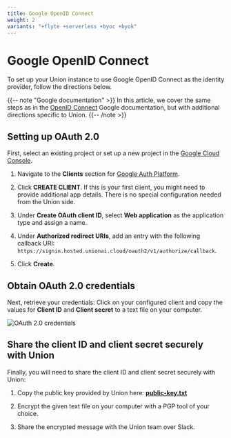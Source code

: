 ```yaml
---
title: Google OpenID Connect
weight: 2
variants: "+flyte +serverless +byoc +byok"
---
```


# Google OpenID Connect

To set up your Union instance to use Google OpenID Connect as the identity provider, follow the directions below.

{{-- note "Google documentation" >}}
In this article, we cover the same steps as in the [OpenID Connect](https://developers.google.com/identity/openid-connect/openid-connect) Google documentation, but with additional directions specific to Union.
{{-- /note >}}

## Setting up OAuth 2.0

First, select an existing project or set up a new project in the [Google Cloud Console](https://console.cloud.google.com).

1. Navigate to the **Clients** section for [Google Auth Platform](https://console.cloud.google.com/auth/).

2. Click **CREATE CLIENT**. If this is your first client, you might need to provide additional app details. There is no special configuration needed from the Union side.

3. Under **Create OAuth client ID**, select **Web application** as the application type and assign a name.

4. Under **Authorized redirect URIs**, add an entry with the following callback URI: `https://signin.hosted.unionai.cloud/oauth2/v1/authorize/callback`.

5. Click **Create**.

## Obtain OAuth 2.0 credentials

Next, retrieve your credentials: Click on your configured client and copy the values for **Client ID** and **Client secret** to a text file on your computer.

![OAuth 2.0 credentials](/_static/images/user-guide/data-plane-setup/single-sign-on-setup/google-oidc/oauth-credentials.png)

## Share the client ID and client secret securely with Union

Finally, you will need to share the client ID and client secret securely with Union:

1. Copy the public key provided by Union here: [**public-key.txt**](/_static/public/public-key.txt)

2. Encrypt the given text file on your computer with a PGP tool of your choice.

3. Share the encrypted message with the Union team over Slack.
